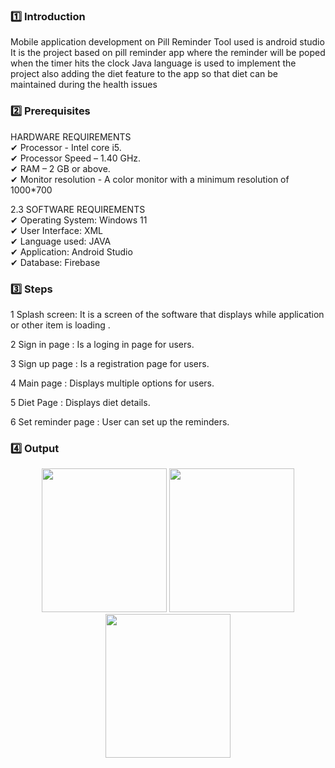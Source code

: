 ### :one: Introduction
Mobile application development on Pill Reminder 
Tool used is android studio 
It is the project based on pill reminder app where the reminder will be poped when the timer hits the clock 
Java language is used to implement the project 
also adding the diet feature to the app so that diet can be maintained during the health issues

### :two: Prerequisites
HARDWARE REQUIREMENTS <br>
✔ Processor - Intel core i5. <br>
✔ Processor Speed – 1.40 GHz. <br>
✔ RAM – 2 GB or above. <br>
✔ Monitor resolution - A color monitor with a minimum resolution of 1000*700 <br>

2.3 SOFTWARE REQUIREMENTS <br>
✔ Operating System: Windows 11 <br>
✔ User Interface: XML <br>
✔ Language used: JAVA <br>
✔ Application: Android Studio <br>
✔ Database: Firebase <br>

### :three: Steps 
1 Splash screen: It is a screen of the software that displays while application or other item is loading  .

2 Sign in page : Is a loging in page for users.

3 Sign up page : Is a registration page for users.

4 Main page : Displays multiple options for users.

5 Diet Page : Displays diet details.

6 Set reminder page : User can set up the reminders.

### :four: Output
<p align=center>
<img src = "https://github.com/Ranith27/Computer-Graphics-Project/assets/115481333/bbd8d24c-0a17-4636-b021-e9f7e858292a" width =200 height=230>
<img src = "https://github.com/Ranith27/Computer-Graphics-Project/assets/115481333/1e68f963-9215-4951-a7b4-bab8f8fd5dad" width =200 height=230>
<img src = "https://github.com/Ranith27/Computer-Graphics-Project/assets/115481333/341b5d0e-5787-4cc6-9efc-a5281888dfd9" width =200 height=230>
